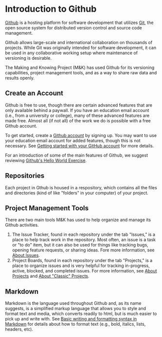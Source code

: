 # Introduction to Github

[Github](https://github.com/) is a hosting platform for software development that utilizes [Git](https://git-scm.com/), the open source system for distributed version control and source code management.

Github allows large-scale and international collaboration on thousands of projects. While Git was originally intended for software development, it can be used in any collaborative working setup where maintenance of versioning is desirable.

The Making and Knowing Project (M&K) has used Github for its versioning capabilities, project management tools, and as a way to share raw data and results openly. 

## Create an Account

Github is free to use, though there are certain advanced features that are only available behind a paywall. If you have an education email account (i.e., from a university or college), many of these advanced features are made free. Almost all (if not all) of the work we do is possible with a free Github account. 

To get started, create a [Github account](https://github.com/) by signing up. You may want to use your education email account for added features, though this is not necessary. See [Getting started with your GitHub account](https://docs.github.com/en/get-started/onboarding/getting-started-with-your-github-account) for more details.

For an introduction of some of the main features of Github, we suggest reviewing [Github's Hello World Exercise](https://docs.github.com/en/get-started/quickstart/hello-world).

## Repositories

Each project in Gthub is housed in a respository, which contains all the files and directories (kind of like "folders" in your computer) of your project. 

## Project Management Tools

There are two main tools M&K has used to help organize and manage its Github activities.

1. The Issue Tracker, found in each repository under the tab "Issues," is a place to help track work in the repository. Most often, an issue is a task or "to do" item, but it can also be used for things like tracking bugs, opening feature requests, or sharing ideas. Fore more information, see [About Issues](https://docs.github.com/en/issues/tracking-your-work-with-issues/about-issues).
2. Project Boards, found in each repository under the tab "Projects," is a place to organize issues and is very helpful for tracking in-progress, active, blocked, and completed issues. For more information, see [About Projects](https://docs.github.com/en/issues/planning-and-tracking-with-projects/learning-about-projects/about-projects) and [About "Classic" Projects](https://docs.github.com/en/issues/organizing-your-work-with-project-boards/managing-project-boards/about-project-boards).

## Markdown

Markdown is the language used throughout Github and, as its name suggests, is a simplified markup language that allows you to style and format text and media, which converts readily to html, but is much easier to pick up and write with. See [Basic writing and formatting syntax in Markdown](https://docs.github.com/en/get-started/writing-on-github/getting-started-with-writing-and-formatting-on-github/basic-writing-and-formatting-syntax) for details about how to format text (e.g., bold, italics, lists, headers, etc).

